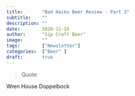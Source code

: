 ```yaml
---
title:       "Bad Haiku Beer Review - Part 3"
subtitle:    ""
description: ""
date:        2020-11-18
author:      "Sip Craft Beer"
image:       ""
tags:        ["Newsletter"]
categories:  ["Beer" ]
draft:       true
---
```


>Quote 

Wren House Doppelbock
